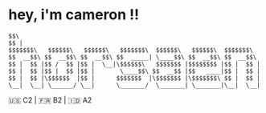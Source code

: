 # hey, i'm cameron !!


    $$\                                                                   
    $$ |                                                                  
    $$$$$$$\   $$$$$$\   $$$$$$\   $$$$$$$\  $$$$$$\   $$$$$$\  $$$$$$$\  
    $$  __$$\ $$  __$$\ $$  __$$\ $$  _____| \____$$\ $$  __$$\ $$  __$$\ 
    $$ |  $$ |$$ /  $$ |$$ |  \__|\$$$$$$\   $$$$$$$ |$$$$$$$$ |$$ |  $$ |
    $$ |  $$ |$$ |  $$ |$$ |       \____$$\ $$  __$$ |$$   ____|$$ |  $$ |
    $$ |  $$ |\$$$$$$  |$$ |      $$$$$$$  |\$$$$$$$ |\$$$$$$$\ $$ |  $$ |
    \__|  \__| \______/ \__|      \_______/  \_______| \_______|\__|  \__|
    
🇺🇸 C2 | 🇫🇷 B2 | 🇮🇩 A2
